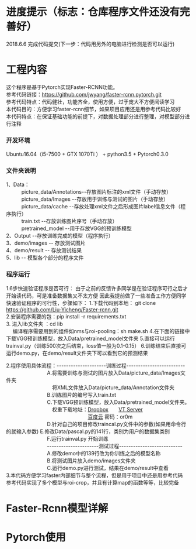 # 进度提示（标志：仓库程序文件还没有完善好）
2018.6.6 完成代码提交(下一步：代码用另外的电脑进行检测是否可以运行)

# 工程内容    
这个程序是基于Pytorch实现Faster-RCNN功能。    
参考代码链接：https://github.com/jwyang/faster-rcnn.pytorch.git    
参考代码特点：代码健壮，功能齐全，使用方便，过于庞大不方便阅读学习   
本代码目的：方便学习faster-rcnn细节，如果项目应用还是用参考代码比较好   
本代码特点：在保证基础功能的前提下，对数据处理部分进行整理，对模型部分进行注释    

### 开发环境  
Ubuntu16.04（i5-7500 + GTX 1070Ti ） + python3.5 + Pytorch0.3.0    

### 文件夹说明
1、Data：   
　　　picture_data/Annotations--存放图片标注的xml文件（手动存放）   
　　　picture_data/Images --存放用于训练与测试的图片（手动存放）   
　　　picture_data/cache --存放处理xml文件之后形成图片label信息文件（程序执行）   
　　　train.txt --存放训练图片序号（手动存放）  
　　　pretrained_model --用于存放VGG的预训练模型  
2、Output --存放训练完成的模型（程序执行）   
3、demo/images  -- 存放测试图片  
4、demo/result  -- 存放测试结果  
5、lib -- 模型各个部分的程序文件  

### 程序运行   
1.6步快速验证程序是否可行：
  由于之前的反馈许多同学是在验证程序可行之后才开始读代码，可是准备数据集又不太方便
  因此我提前做了一些准备工作方便同学快速验证程序的可行性，步骤如下：
  1.下载代码到本地： git clone https://github.com/Liu-Yicheng/Faster-rcnn.git   
  2.安装程序需要的包：pip install -r requirements.txt   
  3. 进入lib文件夹 ：cd lib  
　   编译程序需要用到的组件如nms与roi-pooling：sh make.sh 
  4.在下面的链接中下载VGG预训练模型，放入Data/pretrained_model文件夹
  5.直接可以运行trainval.py（训练500次之后结束，loss值一般为0.1-0.15）
  6.训练结束后直接可运行demo.py，在demo/result文件夹下可以看到它的预测结果
  
2.程序使用具体流程：---------------------训练过程-------------------------  
　　　　　　　　A.将需要训练与测试的图片放入Data/picture_data/Images文件夹   
　　　　　　　　　将XML文件放入Data/picture_data/Annotation文件夹  
　　　　　　　　B.训练图片的编号写入train.txt  
　　　　　　　　C.下载VGG预训练模型，放入Data/pretrained_model文件夹。  
　　　　　　　　　权重下载地址：[Dropbox](https://www.dropbox.com/s/s3brpk0bdq60nyb/vgg16_caffe.pth?dl=0)　　[VT Server](https://filebox.ece.vt.edu/~jw2yang/faster-rcnn/pretrained-base-models/vgg16_caffe.pth)  
　　　　　　　　　　　　　　　　[百度云](https://pan.baidu.com/s/1nHezTm6xKXjHYZXKHAl3KQ) 密码：or0m  
　　　　　　　　D.针对自己的项目修改traincal.py文件中的参数(如果用命令行的就输入参数)
	      E.修改Data/pascal.py的141行，类别为用户的数据集类别
　　　　　　　　F.运行trainval.py 开始训练  
　　　　　　　　----------------------测试过程---------------------------  
　　　　　　　　A.修改demo中的139行改为你训练之后的模型名称  
　　　　　　　　B.将测试图片放入demo/images文件夹  
　　　　　　　　C.运行demo.py进行测试，结果在demo/result中查看  
3.本代码方便学习faster内部细节与整个流程，但是用于项目中还是用参考代码  
  参考代码实现了多个模型与roi-crop，并且有计算map的函数等等，比较完备   

# Faster-Rcnn模型详解
# Pytorch使用
				
				


